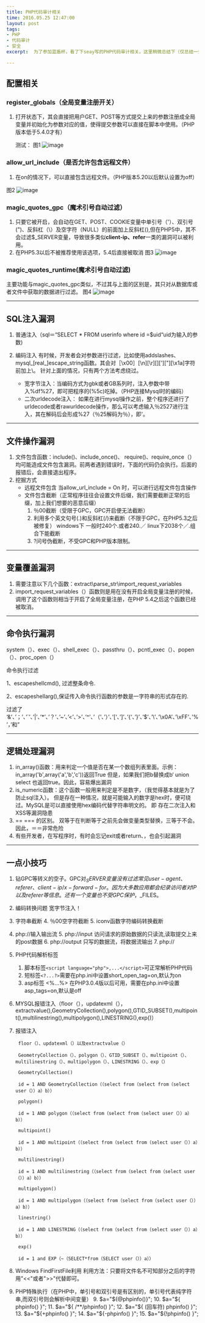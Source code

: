 ```yaml
---
title: PHP代码审计相关
time: 2016.05.25 12:47:00
layout: post
tags:
- PHP
- 代码审计
- 安全
excerpt:  为了参加蓝盾杯，看了下seay写的PHP代码审计相关。这里稍微总结下（仅总结一些重要的）。

---
```


## 配置相关
### register_globals（全局变量注册开关）
1. 打开状态下，其会直接把用户GET、POST等方式提交上来的参数注册成全局变量并初始化为参数对应的值，使得提交参数可以直接在脚本中使用。（PHP版本低于5.4.0才有）
	
	测试：
	图1
	![image](http://momomoxiaoxi.com/img/post/PHPsec/1.png)
### allow_url_include（是否允许包含远程文件）
1. 在on的情况下，可以直接包含远程文件。（PHP版本5.20以后默认设置为off）
  
  图2
  	![image](http://momomoxiaoxi.com/img/post/PHPsec/2.png)
### magic_quotes_gpc（魔术引号自动过滤）
1. 只要它被开启，会自动在GET、POST、COOKIE变量中单引号（'）、双引号(")、反斜杠（\）及空字符（NULL）的前面加上反斜杠(\),但在PHP5中，其不会过滤$_SERVER变量，导致很多类似**client-ip、refer**一类的漏洞可以被利用。
2. 在PHP5.3以后不被推荐使用该选项，5.4后直接被取消
 图3
 	![image](http://momomoxiaoxi.com/img/post/PHPsec/3.png)
 
### magic_quotes_runtime(魔术引号自动过滤)
主要功能与magic_quotes_gpc类似，不过其与上面的区别是，其只对从数据库或者文件中获取的数据进行过滤。
图4
	![image](http://momomoxiaoxi.com/img/post/PHPsec/4.png)

---
## SQL注入漏洞
1. 普通注入（sql＝“SELECT * FROM userinfo where id =$uid“uid为输入的参数)
2. 编码注入
   有时候，开发者会对参数进行过滤，比如使用addslashes、mysql_[real_]escape_string函数。其会对［\x00］[\n][\r][\][']["][\x1a]字符前加上\。
   针对上面的情况，只有两个方法考虑绕过。
   
   - 宽字节注入：当编码方式为gbk或者GB系列时，注入参数中带入%df%27，即可把程序的\(%5c)吃掉。（PHP连接Mysql时的编码）
   - 二次urldecode注入： 如果在进行mysql操作之前，整个程序还进行了urldecode或者rawurldecode操作，那么可以考虑输入％2527进行注入，其在解码后会形成%27（％25解码为％），即'。
 
---
## 文件操作漏洞
1. 文件包含函数：include()、include_once()、 require()、require_once（）均可能造成文件包含漏洞。前两者遇到错误时，下面的代码仍会执行。后面的报错后，会直接退出程序。
2. 挖掘方式
	- 远程文件包含
	    当allow_url_include =  On 时，可以进行远程文件包含操作
	- 文件包含截断（正常程序往往会设置文件后缀，我们需要截断正常的后缀，加上我们想要的恶意后缀）
	     1. ％00截断（受限于GPC，GPC开启便无法截断）
	     2. 利用多个英文句号(.)和反斜杠(/)来截断（不限于GPC，在PHP5.3之后被修复）
	         windows下 一般时240个.或者240.／ linux下2038个／.组合下能截断
	     3. ?问号伪截断，不受GPC和PHP版本限制。

----
## 变量覆盖漏洞
1. 需要注意以下几个函数：extract\parse_str\import_request_variables
2. import_request_variables（）函数则是用在没有开启全局变量注册的时候，调用了这个函数则相当于开启了全局变量注册，在PHP 5.4之后这个函数已经被取消。

---
## 命令执行漏洞
system（）、exec（）、shell_exec（）、passthru（）、pcntl_exec（）、popen（）、proc_open（）

命令执行过滤

1、escapeshellcmd(), 过滤整条命令.

2、escapeshellarg(),保证传入命令执行函数的参数是一字符串的形式存在的.

过滤了
‘&’、’；’、’`’、’|’、’*’、’？’、’~’、’<’、’>’、’^’、’（’、’）’、’[‘、’]’、’{‘、’}’、’$’、’\’、’\x0A’、’\xFF’、’%’，’和”





----
## 逻辑处理漏洞
1. in_array()函数：用来判定一个值是否在某一个数组列表里面。示例：in_array('b',array('a','b','c'))返回True  但是，如果我们把b替换成b‘ union select  也返回true。因此，容易爆出漏洞
2. is_numeric函数：这个函数一般用来判定是不是数字，（我觉得基本就是为了防止sql注入）。  但是存在一种情况，就是可能输入的数字是hex时，便可绕过。MySQL是可以直接使用hex编码代替字符串明文的。  即 存在二次注入和XSS等漏洞隐患
3. == === 的区别。  双等于在判断等于之前先会做变量类型替换，三等于不会。因此，＝＝非常危险
3. 有些开发者，在写程序时，有时会忘记exit或者return、，也会引起漏洞

---- 
## 一点小技巧
1. 钻GPC等转义的空子。GPC对$_SERVER变量没有过滤 常见 user-agent、referer、client-ip/x-forward-for。因为大多数应用都会纪录访问者对IP以及referer等信息。还有一个变量也不受GPC保护，$_FILES。
2. 编码转换问题 宽字节注入！
3. 字符串截断 
	4. ％00空字符截断
	5. iconv函数字符编码转换截断
4. php://输入输出流
	5. php://input 访问请求的原始数据的只读流,读取提交上来的post数据
	6. php://output 只写的数据流，将数据流输出
	7. php://  	
5. PHP代码解析标签
	1. 脚本标签```<script language="php">,...</script>```可正常解析PHP代码
	2. 短标签```<?...?>```需要在php.ini中设置short_open_tag=on,默认为on
	3. asp标签 <%...%> 在PHP3.0.4版以后可用，需要在php.ini中设置asp_tags=on,默认是off

6. MYSQL报错注入（floor（），updatexml（），extractvalue(),GeometryCollection(),polygon(),GTID_SUBSET(),multipoint(),multilinestring(),multipolygon(),LINESTRING(),exp()）
7. 报错注入

	
		floor（）、updatexml（）以及extractvalue（）

		GeometryCollection（）、polygon（）、GTID_SUBSET（）、multipoint（）、multilinestring（）、multipolygon（）、LINESTRING（）、exp（）

		GeometryCollection()

		id = 1 AND GeometryCollection（（select from（select from（select user（））a）b））

		polygon()

		id = 1 AND polygon（（select from（select from（select user（））a）b））

		multipoint()

		id = 1 AND multipoint（（select from（select from（select user（））a）b））

		multilinestring()

		id = 1 AND multilinestring（（select from（select from（select user（））a）b））

		multipolygon()

		id = 1 AND multipolygon（（select from（select from（select user（））a）b））

		linestring()

		id = 1 AND LINESTRING（（select from（select from（select user（））a）b））

		exp()

		id = 1 and EXP（~（SELECT*from（SELECT user（））a））

7. Windows FindFirstFile利用  利用方法：只要将文件名不可知部分之后的字符用"<<"或者">>"代替即可。
8. PHP特殊执行（在PHP中，单引号和双引号是有区别的，单引号代表纯字符串,而双引号则会解析中间变量）
	9. $a="${@phpinfo()}";
	10. $a="${ phpinfo() }";
	11. $a="${ /**/phpinfo() }";
	12. $a="${ (回车符)
	phpinfo() }";
	13. $a="${+phpinfo() }";
	14. $a="${-phpinfo() }";
	15. $a="${!phpinfo() }";
	


